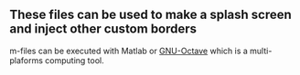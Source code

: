 ## These files can be used to make a splash screen and inject other custom borders

m-files can be executed with Matlab or [GNU-Octave](https://octave.org/) which is a multi-plaforms computing tool.
